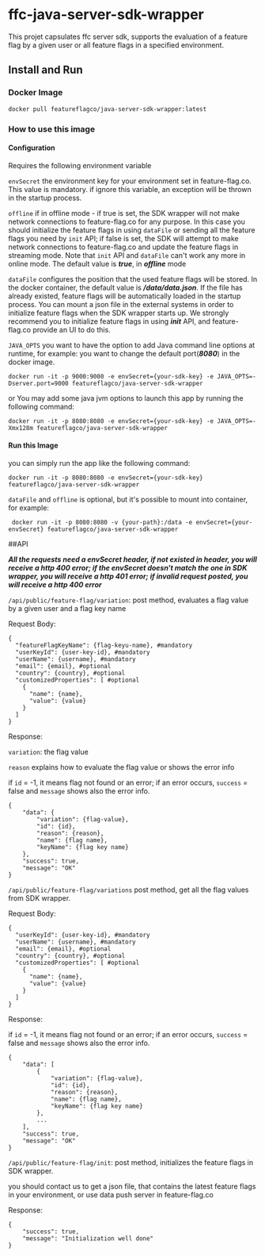 # ffc-java-server-sdk-wrapper

This projet capsulates ffc server sdk, supports the evaluation of a feature flag by a given user or all feature flags in
a specified environment.

## Install and Run

### Docker Image

```
docker pull featureflagco/java-server-sdk-wrapper:latest
```

### How to use this image

#### Configuration

Requires the following environment variable

`envSecret` the environment key for your environment set in feature-flag.co. This value is mandatory. if ignore this
variable, an exception will be thrown in the startup process.

`offline` if in offline mode - if true is set, the SDK wrapper will not make network connections to feature-flag.co for
any purpose. In this case you should initialize the feature flags in using `dataFile` or sending all the feature flags
you need by `init` API; if false is set, the SDK will attempt to make network connections to feature-flag.co and update
the feature flags in streaming mode. Note that `init` API and `dataFile` can't work any more in online mode. The default
value is **_true_**, in **_offline_** mode

`dataFile` configures the position that the used feature flags will be stored. In the docker container, the default
value is **_/data/data.json_**. If the file has already existed, feature flags will be automatically loaded in the
startup process. You can mount a json file in the external systems in order to initialize feature flags when the SDK
wrapper starts up. We strongly recommend you to initialize feature flags in using **_init_** API, and feature-flag.co
provide an UI to do this.

`JAVA_OPTS`  you want to have the option to add Java command line options at runtime, for example: you want to change
the default port(**_8080_**)
in the docker image.

``` 
docker run -it -p 9000:9000 -e envSecret={your-sdk-key} -e JAVA_OPTS=-Dserver.port=9000 featureflagco/java-server-sdk-wrapper
```

or You may add some java jvm options to launch this app by running the following command:

```
docker run -it -p 8080:8080 -e envSecret={your-sdk-key} -e JAVA_OPTS=-Xmx128m featureflagco/java-server-sdk-wrapper
```

#### Run this Image

you can simply run the app like the following command:

```
docker run -it -p 8080:8080 -e envSecret={your-sdk-key} featureflagco/java-server-sdk-wrapper
```

`dataFile` and `offline` is optional, but it's possible to mount into container, for example:

```
 docker run -it -p 8080:8080 -v {your-path}:/data -e envSecret={your-envSecret} featureflagco/java-server-sdk-wrapper
```

##API

**_All the requests need a envSecret header, if not existed in header, you will receive a http 400 error; if the envSecret
doesn't match the one in SDK wrapper, you will receive a http 401 error; if invalid request posted, you will receive a http 400 error_**

`/api/public/feature-flag/variation`: post method, evaluates a flag value by a given user and a flag key name


Request Body:

```
{
  "featureFlagKeyName": {flag-keyu-name}, #mandatory
  "userKeyId": {user-key-id}, #mandatory
  "userName": {username}, #mandatory
  "email": {email}, #optional
  "country": {country}, #optional
  "customizedProperties": [ #optional
    {
      "name": {name},
      "value": {value}
    }
  ]
}
```

Response:

`variation`: the flag value

`reason` explains how to evaluate the flag value or shows the error info

if `id` = -1, it means flag not found or an error; if an error occurs, `success` = false and `message` shows also the
error info.

```
{
    "data": {
        "variation": {flag-value},
        "id": {id},
        "reason": {reason},
        "name": {flag name},
        "keyName": {flag key name}
    },
    "success": true,
    "message": "OK"
}
```

`/api/public/feature-flag/variations` post method, get all the flag values from SDK wrapper.

Request Body:

```
{
  "userKeyId": {user-key-id}, #mandatory
  "userName": {username}, #mandatory
  "email": {email}, #optional
  "country": {country}, #optional
  "customizedProperties": [ #optional
    {
      "name": {name},
      "value": {value}
    }
  ]
}
```

Response:

if `id` = -1, it means flag not found or an error; if an error occurs, `success` = false and `message` shows also the
error info.

```
{
    "data": [
        {
            "variation": {flag-value},
            "id": {id},
            "reason": {reason},
            "name": {flag name},
            "keyName": {flag key name}
        },
        ...
    ],
    "success": true,
    "message": "OK"
}
```

`/api/public/feature-flag/init`: post method, initializes the feature flags in SDK wrapper.

you should contact us to get a json file, that contains the latest feature flags in your environment, or use data push server in feature-flag.co


Response:

```
{
    "success": true,
    "message": "Initialization well done"
}
```
